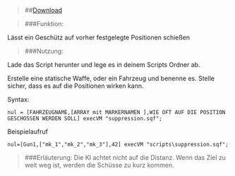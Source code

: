 > ##[Download](https://github.com/Mezilsa/KI/releases/download/1.0.3/suppression.sqf)

> ###Funktion:


Lässt ein Geschütz auf vorher festgelegte Positionen schießen


> ###Nutzung:

Lade das Script herunter und lege es in deinem Scripts Ordner ab.

Erstelle eine statische Waffe, oder ein Fahrzeug und benenne es. 
Stelle sicher, dass es auf die Positionen wirken kann.

Syntax:

`nul = [FAHRZEUGNAME,[ARRAY mit MARKERNAMEN ],WIE OFT AUF DIE POSITION GESCHOSSEN WERDEN SOLL] execVM "suppression.sqf";`

Beispielaufruf

`nul=[Gun1,["mk_1","mk_2","mk_3"],42] execVM "scripts\suppression.sqf"; `



> ###Erläuterung:
Die KI achtet nicht auf die Distanz. Wenn das Ziel zu weit weg ist, werden die Schüsse zu kurz kommen.
